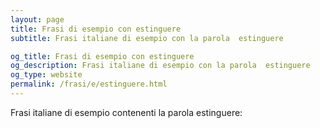 ```yaml
---
layout: page
title: Frasi di esempio con estinguere 
subtitle: Frasi italiane di esempio con la parola  estinguere

og_title: Frasi di esempio con estinguere 
og_description: Frasi italiane di esempio con la parola  estinguere
og_type: website
permalink: /frasi/e/estinguere.html
---
```


Frasi italiane di esempio contenenti la parola estinguere:


